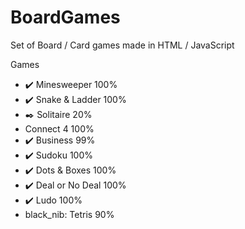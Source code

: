 # BoardGames
Set of Board / Card games made in HTML / JavaScript

Games
- :heavy_check_mark: Minesweeper  100% 
- :heavy_check_mark: Snake & Ladder  100% 
- :black_nib: Solitaire  20% 
-  Connect 4  100% 
- :heavy_check_mark: Business  99% 
- :heavy_check_mark: Sudoku  100% 
- :heavy_check_mark: Dots & Boxes  100% 
- :heavy_check_mark: Deal or No Deal  100% 
- :heavy_check_mark: Ludo 100% 
- black_nib: Tetris  90% 

